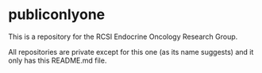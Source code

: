 # publiconlyone

This is a repository for the RCSI Endocrine Oncology Research Group.

All repositories are private except for this one (as its name suggests) and it only has this README.md file.
